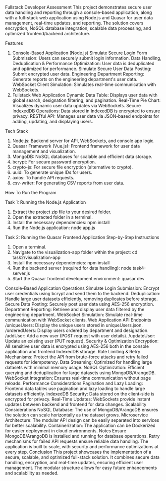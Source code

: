 Fullstack Developer Assessment
This project demonstrates secure user data handling and reporting through a console-based application, along with a full-stack web application using Node.js and Quasar for user data management, real-time updates, and reporting. The solution covers encryption, NoSQL database integration, scalable data processing, and optimized frontend/backend architecture.

Features
1. Console-Based Application (Node.js)
    Simulate Secure Login Form Submission: Users can securely submit login information.
    Data Handling, Deduplication & Performance Optimization: User data is deduplicated and optimized for performance.
    Simulate Secure User Data Posting: Submit encrypted user data.
    Engineering Department Reporting: Generate reports on the engineering department's user data.
    WebSocket Client Simulation: Simulates real-time communication with WebSockets.
2. Fullstack Web Application
    Dynamic Data Table: Displays user data with global search, designation filtering, and pagination.
    Real-Time Pie Chart: Visualizes dynamic user data updates via WebSockets.
    Secure IndexedDB Operations: Data stored in IndexedDB is encrypted to ensure privacy.
    RESTful API: Manages user data via JSON-based endpoints for adding, updating, and displaying users.
   
Tech Stack
1. Node.js: Backend server for API, WebSockets, and console app logic.
2. Quasar Framework (Vue.js): Frontend framework for user data management and visualization.
3. MongoDB: NoSQL databases for scalable and efficient data storage.
4. bcrypt: For secure password encryption.
5. crypto-js: For secure file encryption (alternative to crypto).
6. uuid: To generate unique IDs for users.
7. axios: To handle API requests.
8. csv-writer: For generating CSV reports from user data.

How To Run the Program

Task 1: Running the Node.js Application
1. Extract the project zip file to your desired folder.
2. Open the extracted folder in a terminal.
3. Install the necessary dependencies:
    npm install
4. Run the Node.js application:
    node app.js
   
Task 2: Running the Quasar Frontend Application
Step-by-Step Instructions
1. Open a terminal.
2. Navigate to the visualization-app folder within the project:
    cd task2/visualization-app
3. Install the necessary dependencies:
    npm install
4. Run the backend server (required for data handling):
    node task4-server.js
5. Start the Quasar frontend development environment:
    quasar dev



Console-Based Application Operations
Simulate Login Submission: Encrypt user credentials using bcrypt and send them to the backend.
Deduplication: Handle large user datasets efficiently, removing duplicates before storage.
Secure Data Posting: Securely post user data using AES-256 encryption.
Department Reporting: Retrieve and display user data filtered by the engineering department.
WebSocket Simulation: Simulate real-time communication with WebSocket clients.
Web Application API Endpoints
/uniqueUsers: Display the unique users stored in uniqueUsers.json.
/orderedUsers: Display users ordered by department and designation.
/addUser: Add a new user (POST request with user details).
/updateUser: Update an existing user (PUT request).
Security & Optimization
Encryption: All sensitive user data is encrypted using AES-256 both in the console application and frontend IndexedDB storage.
Rate Limiting & Retry Mechanisms: Protect the API from brute-force attacks and retry failed requests for idempotency.
Data Streaming: Optimized for handling large datasets with minimal memory usage.
NoSQL Optimization: Efficient querying and deduplication for large datasets using MongoDB/ArangoDB.
WebSocket Integration: Ensures real-time communication without page reloads.
Performance Considerations
Pagination and Lazy Loading: Frontend data tables use pagination and lazy loading to handle large datasets efficiently.
IndexedDB Security: Data stored on the client-side is encrypted for privacy.
Real-Time Updates: WebSockets provide instant updates between backend and frontend for data changes.
Scalability Considerations
NoSQL Database: The use of MongoDB/ArangoDB ensures the solution can scale horizontally as the dataset grows.
Microservice Architecture: The modular API design can be easily separated into services for better scalability.
Containerization: The application can be Dockerized for easier deployment in cloud environments.
Notes
Ensure MongoDB/ArangoDB is installed and running for database operations.
Retry mechanisms for failed API requests ensure reliable data handling.
The application is built to scale, with security and performance optimizations at every step.
Conclusion
This project showcases the implementation of a secure, scalable, and optimized full-stack solution. It combines secure data handling, encryption, and real-time updates, ensuring efficient user management. The modular structure allows for easy future enhancements and scalability as needed.
